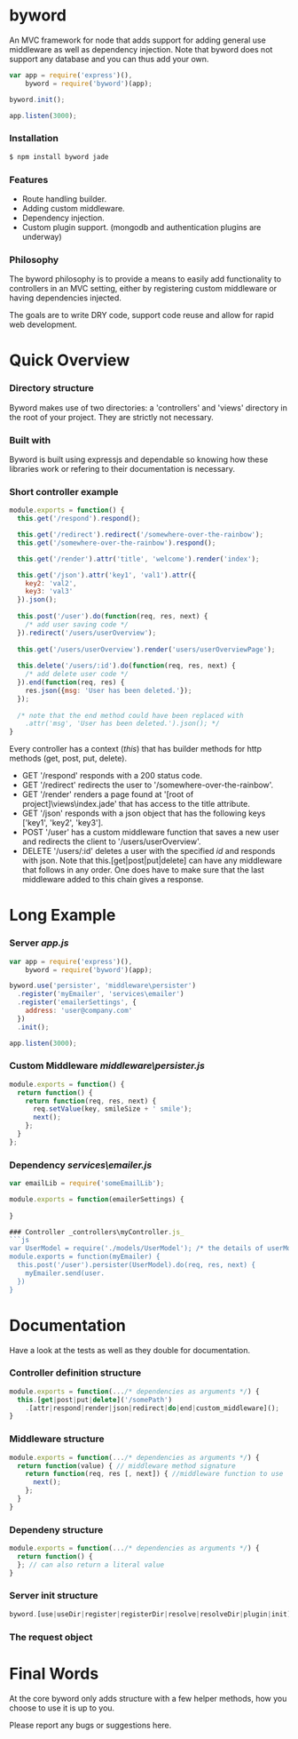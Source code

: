 byword
======

An MVC framework for node that adds support for adding general use middleware as well as dependency injection. Note that byword does not support any database and you can thus add your own.

```js
var app = require('express')(),
    byword = require('byword')(app);

byword.init();

app.listen(3000);
```

### Installation

```bash
$ npm install byword jade
```

### Features
  * Route handling builder.
  * Adding custom middleware.
  * Dependency injection.
  * Custom plugin support. (mongodb and authentication plugins are underway)
  
### Philosophy

The byword philosophy is to provide a means to easily add functionality to controllers
in an MVC setting, either by registering custom middleware or having dependencies injected.

The goals are to write DRY code, support code reuse and allow for rapid web development.

Quick Overview
==============

### Directory structure

Byword makes use of two directories: a 'controllers' and 'views' directory in the root of your project. They are strictly not necessary.

### Built with

Byword is built using expressjs and dependable so knowing how these libraries work or refering to their documentation is necessary.

### Short controller example

```js
module.exports = function() {
  this.get('/respond').respond();

  this.get('/redirect').redirect('/somewhere-over-the-rainbow');
  this.get('/somewhere-over-the-rainbow').respond();

  this.get('/render').attr('title', 'welcome').render('index');

  this.get('/json').attr('key1', 'val1').attr({
    key2: 'val2',
    key3: 'val3'
  }).json();
  
  this.post('/user').do(function(req, res, next) {
    /* add user saving code */
  }).redirect('/users/userOverview');
  
  this.get('/users/userOverview').render('users/userOverviewPage');
  
  this.delete('/users/:id').do(function(req, res, next) {
    /* add delete user code */
  }).end(function(req, res) {
    res.json({msg: 'User has been deleted.'});
  });
  
  /* note that the end method could have been replaced with
    .attr('msg', 'User has been deleted.').json(); */
}
```
Every controller has a context (_this_) that has builder methods for http methods (get, post, put, delete).

* GET '/respond' responds with a 200 status code.
* GET '/redirect' redirects the user to '/somewhere-over-the-rainbow'.
* GET '/render' renders a page found at '[root of project]\views\index.jade' that has access to the title attribute.
* GET '/json' responds with a json object that has the following keys ['key1', 'key2', 'key3'].
* POST '/user' has a custom middleware function that saves a new user and redirects the client to '/users/userOverview'.
* DELETE '/users/:id' deletes a user with the specified _id_ and responds with json.
Note that this.[get|post|put|delete] can have any middleware that follows in any order. One does have to make sure that the last middleware added to this chain gives a response.

Long Example
============

### Server _app.js_
```js
var app = require('express')(),
    byword = require('byword')(app);

byword.use('persister', 'middleware\persister')
  .register('myEmailer', 'services\emailer')
  .register('emailerSettings', {
    address: 'user@company.com'
  })
  .init();

app.listen(3000);
```

### Custom Middleware _middleware\persister.js_
```js
module.exports = function() {
  return function() {
    return function(req, res, next) {
      req.setValue(key, smileSize + ' smile');
      next();
    };
  }
};
```

### Dependency _services\emailer.js_
```js
var emailLib = require('someEmailLib');

module.exports = function(emailerSettings) {
  
}

### Controller _controllers\myController.js_
```js
var UserModel = require('./models/UserModel'); /* the details of userModel is arbitrary */
module.exports = function(myEmailer) {
  this.post('/user').persister(UserModel).do(req, res, next) {
    myEmailer.send(user.
  })
}
```

Documentation
=============

Have a look at the tests as well as they double for documentation.

### Controller definition structure
```js
module.exports = function(.../* dependencies as arguments */) {
  this.[get|post|put|delete]('/somePath')
    .[attr|respond|render|json|redirect|do|end|custom_middleware]();
}
```

### Middleware structure
```js
module.exports = function(.../* dependencies as arguments */) {
  return function(value) { // middleware method signature
    return function(req, res [, next]) { //middleware function to use
      next();
    };
  }
}
```

### Dependeny structure
```js
module.exports = function(.../* dependencies as arguments */) {
  return function() {
  }; // can also return a literal value
}
```

### Server init structure
```js
byword.[use|useDir|register|registerDir|resolve|resolveDir|plugin|init]
```

### The request object

Final Words
===========

At the core byword only adds structure with a few helper methods, how you choose to use it is up to you.

Please report any bugs or suggestions here.
